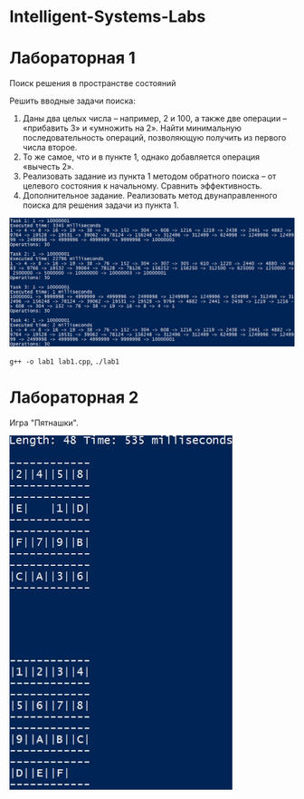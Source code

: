 # Intelligent-Systems-Labs

# Лабораторная 1

Поиск решения в пространстве состояний

Решить вводные задачи поиска:

1) Даны два целых числа – например, 2 и 100, а также две операции – «прибавить 3» и «умножить на 2». Найти минимальную последовательность операций, позволяющую получить из первого числа второе.
2) То же самое, что и в пункте 1, однако добавляется операция «вычесть 2».
3) Реализовать задание из пункта 1 методом обратного поиска – от целевого состояния к начальному. Сравнить эффективность.
4) Дополнительное задание. Реализовать метод двунаправленного поиска для решения задачи из пункта 1.

![Лабораторная 1]( docs/img/lab1.jpg)

`g++ -o lab1 lab1.cpp`, `./lab1 `

# Лабораторная 2

Игра "Пятнашки".

![Лабораторная 2]( docs/img/lab2.png)